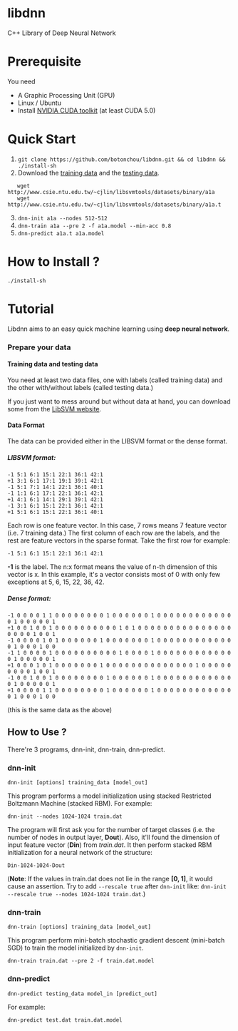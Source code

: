 libdnn
======

C++ Library of Deep Neural Network

# Prerequisite
You need
- A Graphic Processing Unit (GPU)
- Linux / Ubuntu
- Install [NVIDIA CUDA toolkit](https://developer.nvidia.com/cuda-toolkit) (at least CUDA 5.0)

# Quick Start
1. ```git clone https://github.com/botonchou/libdnn.git && cd libdnn && ./install-sh```
2. Download the [training data](http://www.csie.ntu.edu.tw/~cjlin/libsvmtools/datasets/binary/a1a) and the [testing data](http://www.csie.ntu.edu.tw/~cjlin/libsvmtools/datasets/binary/a1a.t).
```
   wget http://www.csie.ntu.edu.tw/~cjlin/libsvmtools/datasets/binary/a1a
   wget http://www.csie.ntu.edu.tw/~cjlin/libsvmtools/datasets/binary/a1a.t
```
3. ```dnn-init a1a --nodes 512-512```
4. ```dnn-train a1a --pre 2 -f a1a.model --min-acc 0.8```
5. ```dnn-predict a1a.t a1a.model```

# How to Install ?
```
./install-sh
```

# Tutorial

Libdnn aims to an easy quick machine learning using **deep neural network**.

### Prepare your data

#### Training data and testing data

You need at least two data files, one with labels (called training data) and the other with/without labels (called testing data.)

If you just want to mess around but without data at hand, you can download some from the [LibSVM website](http://www.csie.ntu.edu.tw/~cjlin/libsvmtools/datasets/). 

#### Data Format
The data can be provided either in the LIBSVM format or the dense format.

##### LIBSVM format:
```
-1 5:1 6:1 15:1 22:1 36:1 42:1
+1 3:1 6:1 17:1 19:1 39:1 42:1
-1 5:1 7:1 14:1 22:1 36:1 40:1
-1 1:1 6:1 17:1 22:1 36:1 42:1
+1 4:1 6:1 14:1 29:1 39:1 42:1
-1 3:1 6:1 15:1 22:1 36:1 42:1
+1 5:1 6:1 15:1 22:1 36:1 40:1
```

Each row is one feature vector. In this case, 7 rows means 7 feature vector (i.e. 7 training data.)
The first column of each row are the labels, and the rest are feature vectors in the sparse format. Take the first row for example:
```
-1 5:1 6:1 15:1 22:1 36:1 42:1
```
**-1** is the label. The n:x format means the value of n-th dimension of this vector is x. In this example, it's a vector consists most of 0 with only few exceptions at 5, 6, 15, 22, 36, 42.

##### Dense format:

```
-1 0 0 0 0 1 1 0 0 0 0 0 0 0 0 1 0 0 0 0 0 0 1 0 0 0 0 0 0 0 0 0 0 0 0 0 1 0 0 0 0 0 1
+1 0 0 1 0 0 1 0 0 0 0 0 0 0 0 0 0 1 0 1 0 0 0 0 0 0 0 0 0 0 0 0 0 0 0 0 0 0 0 1 0 0 1
-1 0 0 0 0 1 0 1 0 0 0 0 0 0 1 0 0 0 0 0 0 0 1 0 0 0 0 0 0 0 0 0 0 0 0 0 1 0 0 0 1 0 0
-1 1 0 0 0 0 1 0 0 0 0 0 0 0 0 0 0 1 0 0 0 0 1 0 0 0 0 0 0 0 0 0 0 0 0 0 1 0 0 0 0 0 1
+1 0 0 0 1 0 1 0 0 0 0 0 0 0 1 0 0 0 0 0 0 0 0 0 0 0 0 0 0 1 0 0 0 0 0 0 0 0 0 1 0 0 1
-1 0 0 1 0 0 1 0 0 0 0 0 0 0 0 1 0 0 0 0 0 0 1 0 0 0 0 0 0 0 0 0 0 0 0 0 1 0 0 0 0 0 1
+1 0 0 0 0 1 1 0 0 0 0 0 0 0 0 1 0 0 0 0 0 0 1 0 0 0 0 0 0 0 0 0 0 0 0 0 1 0 0 0 1 0 0
```
(this is the same data as the above)

## How to Use ?
There're 3 programs, dnn-init, dnn-train, dnn-predict.

### dnn-init
```
dnn-init [options] training_data [model_out]
```
This program performs a model initialization using stacked Restricted Boltzmann Machine (stacked RBM). For example:
```
dnn-init --nodes 1024-1024 train.dat
```
The program will first ask you for the number of target classes (i.e. the number of nodes in output layer, **Dout**). Also, it'll found the dimension of input feature vector (**Din**) from *train.dat*. 
It then perform stacked RBM initialization for a neural network of the structure:
```
Din-1024-1024-Dout
```
(**Note**: If the values in train.dat does not lie in the range **[0, 1]**, it would cause an assertion. Try to add ```--rescale true``` after ```dnn-init``` like: ```dnn-init --rescale true --nodes 1024-1024 train.dat```.)

### dnn-train
```
dnn-train [options] training_data [model_out]
```
This program perform mini-batch stochastic gradient descent (mini-batch SGD) to train the model initialized by ```dnn-init```.
```
dnn-train train.dat --pre 2 -f train.dat.model
```

### dnn-predict
```
dnn-predict testing_data model_in [predict_out]
```
For example:
```
dnn-predict test.dat train.dat.model
```
